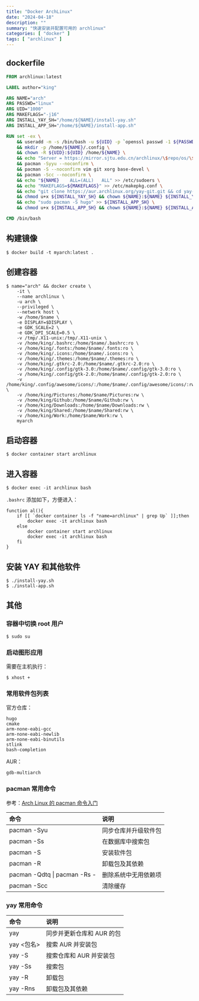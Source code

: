 ```yaml
---
title: "Docker ArchLinux"
date: "2024-04-18"
description: ""
summary: "快速安装并配置可用的 archlinux"
categories: [ "docker" ]
tags: [ "archlinux" ]
---
```




## dockerfile

```dockerfile
FROM archlinux:latest

LABEL author="king"

ARG NAME="arch"
ARG PASSWD="linux"
ARG UID="1000"
ARG MAKEFLAGS="-j16"
ARG INSTALL_YAY_SH="/home/${NAME}/install-yay.sh"
ARG INSTALL_APP_SH="/home/${NAME}/install-app.sh"

RUN set -ex \
    && useradd -m -s /bin/bash -u ${UID} -p `openssl passwd -1 ${PASSWD}` ${NAME} \
    && mkdir -p /home/${NAME}/.config \
    && chown -R ${UID}:${UID} /home/${NAME} \
    && echo "Server = https://mirror.sjtu.edu.cn/archlinux/\$repo/os/\$arch" > /etc/pacman.d/mirrorlist \
    && pacman -Syyu --noconfirm \
    && pacman -S --noconfirm vim git xorg base-devel \
    && pacman -Scc --noconfirm \
    && echo "${NAME}	ALL=(ALL)	ALL" >> /etc/sudoers \
    && echo "MAKEFLAGS=${MAKEFLAGS}" >> /etc/makepkg.conf \
    && echo "git clone https://aur.archlinux.org/yay-git.git && cd yay-git && makepkg -si && cd ~" >> ${INSTALL_YAY_SH} \
    && chmod u+x ${INSTALL_YAY_SH} && chown ${NAME}:${NAME} ${INSTALL_YAY_SH} \
    && echo "sudo pacman -S hugo" >> ${INSTALL_APP_SH} \
    && chmod u+x ${INSTALL_APP_SH} && chown ${NAME}:${NAME} ${INSTALL_APP_SH}

CMD /bin/bash
```

## 构建镜像

```bash-session
$ docker build -t myarch:latest .
```

## 创建容器

```text
$ name="arch" && docker create \
    -it \
    --name archlinux \
    -u arch \
    --privileged \
    --network host \
    -w /home/$name \
    -e DISPLAY=$DISPLAY \
    -e GDK_SCALE=2 \
    -e GDK_DPI_SCALE=0.5 \
    -v /tmp/.X11-unix:/tmp/.X11-unix \
    -v /home/king/.bashrc:/home/$name/.bashrc:ro \
    -v /home/king/.fonts:/home/$name/.fonts:ro \
    -v /home/king/.icons:/home/$name/.icons:ro \
    -v /home/king/.themes:/home/$name/.themes:ro \
    -v /home/king/.gtkrc-2.0:/home/$name/.gtkrc-2.0:ro \
    -v /home/king/.config/gtk-3.0:/home/$name/.config/gtk-3.0:ro \
    -v /home/king/.config/gtk-2.0:/home/$name/.config/gtk-2.0:ro \
    -v /home/king/.config/awesome/icons/:/home/$name/.config/awesome/icons/:rw \
    -v /home/king/Pictures:/home/$name/Pictures:rw \
    -v /home/king/Github:/home/$name/Github:rw \
    -v /home/king/Downloads:/home/$name/Downloads:rw \
    -v /home/king/Shared:/home/$name/Shared:rw \
    -v /home/king/Work:/home/$name/Work:rw \
    myarch
```

## 启动容器

```bash-session
$ docker container start archlinux
```

## 进入容器

```bash-session
$ docker exec -it archlinux bash
```

`.bashrc` 添加如下，方便进入：

```shell
function al(){
    if [[ `docker container ls -f "name=archlinux" | grep Up` ]];then
        docker exec -it archlinux bash
    else
        docker container start archlinux
        docker exec -it archlinux bash
    fi
}
```

## 安装 YAY 和其他软件

```bash-session
$ ./install-yay.sh
$ ./install-app.sh
```

## 其他

### 容器中切换 root 用户

```bash-session
$ sudo su
```

###  启动图形应用

需要在主机执行：

```bash-session
$ xhost +
```

### 常用软件包列表

官方仓库：

```text
hugo
cmake
arm-none-eabi-gcc
arm-none-eabi-newlib
arm-none-eabi-binutils
stlink
bash-completion
```

AUR：

```text
gdb-multiarch
```

### pacman 常用命令

参考：[Arch Linux 的 pacman 命令入门](https://linux.cn/article-13099-1.html)

|命令|说明|
|:--|:--|
|pacman -Syu|同步仓库并升级软件包|
|pacman -Ss|在数据库中搜索包|
|pacman -S|安装软件包|
|pacman -R|卸载包及其依赖|
|pacman -Qdtq \| pacman -Rs -|删除系统中无用依赖项|
|pacman -Scc|清除缓存|

### yay 常用命令

|命令|说明|
|:--|:--|
|yay|同步并更新仓库和 AUR 的包|
|yay <包名>|搜索 AUR 并安装包|
|yay -S|搜索仓库和 AUR 并安装包|
|yay -Ss|搜索包|
|yay -R|卸载包|
|yay -Rns|卸载包及其依赖|
